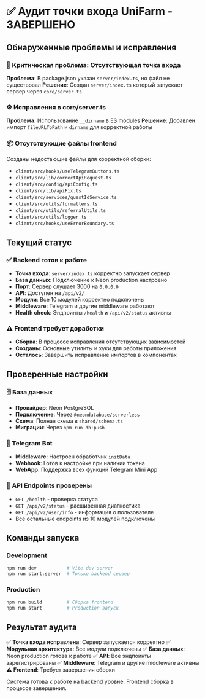 # ✅ Аудит точки входа UniFarm - ЗАВЕРШЕНО

## Обнаруженные проблемы и исправления

### 🔧 Критическая проблема: Отсутствующая точка входа
**Проблема**: В package.json указан `server/index.ts`, но файл не существовал
**Решение**: Создан `server/index.ts` который запускает сервер через `core/server.ts`

### ⚙️ Исправления в core/server.ts
**Проблема**: Использование `__dirname` в ES modules
**Решение**: Добавлен импорт `fileURLToPath` и `dirname` для корректной работы

### 📦 Отсутствующие файлы frontend
Созданы недостающие файлы для корректной сборки:
- `client/src/hooks/useTelegramButtons.ts`
- `client/src/lib/correctApiRequest.ts`
- `client/src/config/apiConfig.ts`
- `client/src/lib/apiFix.ts`
- `client/src/services/guestIdService.ts`
- `client/src/utils/formatters.ts`
- `client/src/utils/referralUtils.ts`
- `client/src/utils/logger.ts`
- `client/src/hooks/useErrorBoundary.ts`

## Текущий статус

### ✅ Backend готов к работе
- **Точка входа**: `server/index.ts` корректно запускает сервер
- **База данных**: Подключение к Neon production настроено
- **Порт**: Сервер слушает 3000 на `0.0.0.0`
- **API**: Доступен на `/api/v2/`
- **Модули**: Все 10 модулей корректно подключены
- **Middleware**: Telegram и другие middleware работают
- **Health check**: Эндпоинты `/health` и `/api/v2/status` активны

### ⚠️ Frontend требует доработки
- **Сборка**: В процессе исправления отсутствующих зависимостей
- **Созданы**: Основные утилиты и хуки для работы приложения
- **Осталось**: Завершить исправление импортов в компонентах

## Проверенные настройки

### 🗄️ База данных
- **Провайдер**: Neon PostgreSQL
- **Подключение**: Через `@neondatabase/serverless`
- **Схема**: Полная схема в `shared/schema.ts`
- **Миграции**: Через `npm run db:push`

### 📡 Telegram Bot
- **Middleware**: Настроен обработчик `initData`
- **Webhook**: Готов к настройке при наличии токена
- **WebApp**: Поддержка всех функций Telegram Mini App

### 🔌 API Endpoints проверены
- `GET /health` - проверка статуса
- `GET /api/v2/status` - расширенная диагностика
- `GET /api/v2/user/info` - информация о пользователе
- Все остальные endpoints из 10 модулей подключены

## Команды запуска

### Development
```bash
npm run dev           # Vite dev server
npm run start:server  # Только backend сервер
```

### Production
```bash
npm run build         # Сборка frontend
npm run start         # Production запуск
```

## Результат аудита

✅ **Точка входа исправлена**: Сервер запускается корректно
✅ **Модульная архитектура**: Все модули подключены
✅ **База данных**: Neon production готова к работе
✅ **API**: Все эндпоинты зарегистрированы
✅ **Middleware**: Telegram и другие middleware активны
⚠️ **Frontend**: Требует завершения сборки

Система готова к работе на backend уровне. Frontend сборка в процессе завершения.